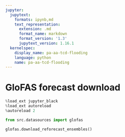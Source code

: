 ```yaml
---
jupyter:
  jupytext:
    formats: ipynb,md
    text_representation:
      extension: .md
      format_name: markdown
      format_version: '1.3'
      jupytext_version: 1.16.1
  kernelspec:
    display_name: pa-aa-tcd-flooding
    language: python
    name: pa-aa-tcd-flooding
---
```


# GloFAS forecast download

```python
%load_ext jupyter_black
%load_ext autoreload
%autoreload 2
```

```python
from src.datasources import glofas
```

```python
glofas.download_reforecast_ensembles()
```

```python

```
